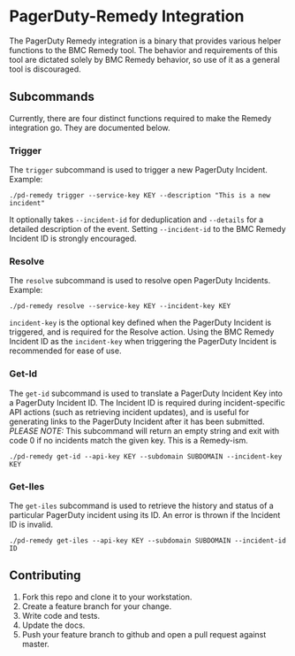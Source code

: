 # PagerDuty-Remedy Integration
The PagerDuty Remedy integration is a binary that provides various helper functions to the BMC Remedy tool. The behavior and requirements of this tool are dictated solely by BMC Remedy behavior, so use of it as a general tool is discouraged.

## Subcommands
Currently, there are four distinct functions required to make the Remedy integration go. They are documented below.

### Trigger
The `trigger` subcommand is used to trigger a new PagerDuty Incident. Example:
```
./pd-remedy trigger --service-key KEY --description "This is a new incident"
```
It optionally takes `--incident-id` for deduplication and `--details` for a detailed description of the event. Setting `--incident-id` to the BMC Remedy Incident ID is strongly encouraged.

### Resolve
The `resolve` subcommand is used to resolve open PagerDuty Incidents. Example:
```
./pd-remedy resolve --service-key KEY --incident-key KEY
```
`incident-key` is the optional key defined when the PagerDuty Incident is triggered, and is required for the Resolve action. Using the BMC Remedy Incident ID as the `incident-key` when triggering the PagerDuty Incident is recommended for ease of use.

### Get-Id
The `get-id` subcommand is used to translate a PagerDuty Incident Key into a PagerDuty Incident ID. The Incident ID is required during incident-specific API actions (such as retrieving incident updates), and is useful for generating links to the PagerDuty Incident after it has been submitted. *PLEASE NOTE:* This subcommand will return an empty string and exit with code 0 if no incidents match the given key. This is a Remedy-ism.
```
./pd-remedy get-id --api-key KEY --subdomain SUBDOMAIN --incident-key KEY
```

### Get-Iles
The `get-iles` subcommand is used to retrieve the history and status of a particular PagerDuty incident using its ID. An error is thrown if the Incident ID is invalid.
```
./pd-remedy get-iles --api-key KEY --subdomain SUBDOMAIN --incident-id ID
```

## Contributing
1. Fork this repo and clone it to your workstation.
1. Create a feature branch for your change.
1. Write code and tests.
1. Update the docs.
1. Push your feature branch to github and open a pull request against master.
